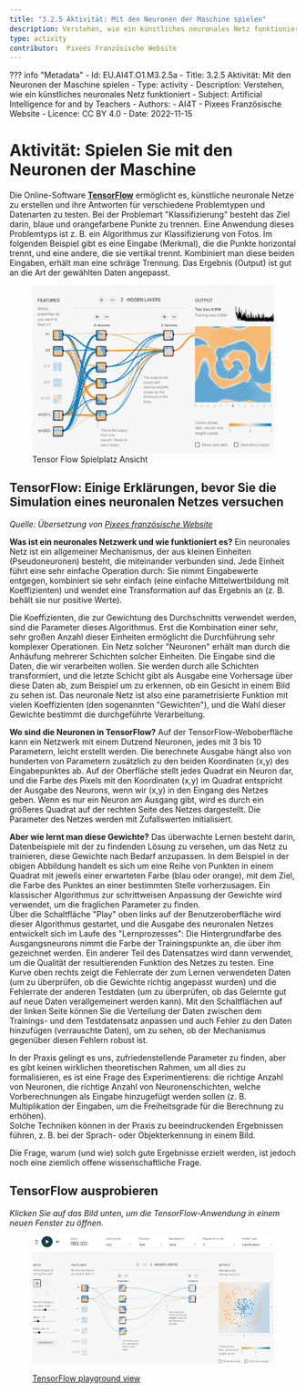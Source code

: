 ```yaml
---
title: "3.2.5 Aktivität: Mit den Neuronen der Maschine spielen"
description: Verstehen, wie ein künstliches neuronales Netz funktioniert
type: activity
contributor:  Pixees Französische Website
---
```

??? info "Metadata"
    - Id: EU.AI4T.O1.M3.2.5a
    - Title: 3.2.5 Aktivität: Mit den Neuronen der Maschine spielen
    - Type: activity
    - Description: Verstehen, wie ein künstliches neuronales Netz funktioniert
    - Subject: Artificial Intelligence for and by Teachers
    - Authors:
        - AI4T 
        - Pixees Französische Website
    - Licence: CC BY 4.0
    - Date: 2022-11-15


# Aktivität:  Spielen Sie mit den Neuronen der Maschine
Die Online-Software **[TensorFlow](https://www.tensorflow.org/overview/)** ermöglicht es, künstliche neuronale Netze zu erstellen und ihre Antworten für verschiedene Problemtypen und Datenarten zu testen. Bei der Problemart "Klassifizierung" besteht das Ziel darin, blaue und orangefarbene Punkte zu trennen. Eine Anwendung dieses Problemtyps ist z. B. ein Algorithmus zur Klassifizierung von Fotos. Im folgenden Beispiel gibt es eine Eingabe (Merkmal), die die Punkte horizontal trennt, und eine andere, die sie vertikal trennt. Kombiniert man diese beiden Eingaben, erhält man eine schräge Trennung. Das Ergebnis (Output) ist gut an die Art der gewählten Daten angepasst.

<figure>
  <img src="Images/tensor-flow.png" />
  <figcaption> Tensor Flow Spielplatz Ansicht </figcaption>
</figure>

## TensorFlow: Einige Erklärungen, bevor Sie die Simulation eines neuronalen Netzes versuchen

*Quelle: Übersetzung von [Pixees französische Website](https://pixees.fr/jouez-avec-les-neurones-de-la-machine/)*

**Was ist ein neuronales Netzwerk und wie funktioniert es?**
Ein neuronales Netz ist ein allgemeiner Mechanismus, der aus kleinen Einheiten (Pseudoneuronen) besteht, die miteinander verbunden sind. Jede Einheit führt eine sehr einfache Operation durch: Sie nimmt Eingabewerte entgegen, kombiniert sie sehr einfach (eine einfache Mittelwertbildung mit Koeffizienten) und wendet eine Transformation auf das Ergebnis an (z. B. behält sie nur positive Werte).

Die Koeffizienten, die zur Gewichtung des Durchschnitts verwendet werden, sind die Parameter dieses Algorithmus. Erst die Kombination einer sehr, sehr großen Anzahl dieser Einheiten ermöglicht die Durchführung sehr komplexer Operationen. Ein Netz solcher "Neuronen" erhält man durch die Anhäufung mehrerer Schichten solcher Einheiten. Die Eingabe sind die Daten, die wir verarbeiten wollen. Sie werden durch alle Schichten transformiert, und die letzte Schicht gibt als Ausgabe eine Vorhersage über diese Daten ab, zum Beispiel um zu erkennen, ob ein Gesicht in einem Bild zu sehen ist. Das neuronale Netz ist also eine parametrisierte Funktion mit vielen Koeffizienten (den sogenannten "Gewichten"), und die Wahl dieser Gewichte bestimmt die durchgeführte Verarbeitung.

**Wo sind die Neuronen in TensorFlow?**
Auf der TensorFlow-Weboberfläche kann ein Netzwerk mit einem Dutzend Neuronen, jedes mit 3 bis 10 Parametern, leicht erstellt werden. Die berechnete Ausgabe hängt also von hunderten von Parametern zusätzlich zu den beiden Koordinaten (x,y) des Eingabepunktes ab. Auf der Oberfläche stellt jedes Quadrat ein Neuron dar, und die Farbe des Pixels mit den Koordinaten (x,y) im Quadrat entspricht der Ausgabe des Neurons, wenn wir (x,y) in den Eingang des Netzes geben. Wenn es nur ein Neuron am Ausgang gibt, wird es durch ein größeres Quadrat auf der rechten Seite des Netzes dargestellt. Die Parameter des Netzes werden mit Zufallswerten initialisiert.

**Aber wie lernt man diese Gewichte?**
Das überwachte Lernen besteht darin, Datenbeispiele mit der zu findenden Lösung zu versehen, um das Netz zu trainieren, diese Gewichte nach Bedarf anzupassen. In dem Beispiel in der obigen Abbildung handelt es sich um eine Reihe von Punkten in einem Quadrat mit jeweils einer erwarteten Farbe (blau oder orange), mit dem Ziel, die Farbe des Punktes an einer bestimmten Stelle vorherzusagen.  Ein klassischer Algorithmus zur schrittweisen Anpassung der Gewichte wird verwendet, um die fraglichen Parameter zu finden.  
Über die Schaltfläche "Play" oben links auf der Benutzeroberfläche wird dieser Algorithmus gestartet, und die Ausgabe des neuronalen Netzes entwickelt sich im Laufe des "Lernprozesses": Die Hintergrundfarbe des Ausgangsneurons nimmt die Farbe der Trainingspunkte an, die über ihm gezeichnet werden. Ein anderer Teil des Datensatzes wird dann verwendet, um die Qualität der resultierenden Funktion des Netzes zu testen. Eine Kurve oben rechts zeigt die Fehlerrate der zum Lernen verwendeten Daten (um zu überprüfen, ob die Gewichte richtig angepasst wurden) und die Fehlerrate der anderen Testdaten (um zu überprüfen, ob das Gelernte gut auf neue Daten verallgemeinert werden kann). Mit den Schaltflächen auf der linken Seite können Sie die Verteilung der Daten zwischen dem Trainings- und dem Testdatensatz anpassen und auch Fehler zu den Daten hinzufügen (verrauschte Daten), um zu sehen, ob der Mechanismus gegenüber diesen Fehlern robust ist.

In der Praxis gelingt es uns, zufriedenstellende Parameter zu finden, aber es gibt keinen wirklichen theoretischen Rahmen, um all dies zu formalisieren, es ist eine Frage des Experimentierens: die richtige Anzahl von Neuronen, die richtige Anzahl von Neuronenschichten, welche Vorberechnungen als Eingabe hinzugefügt werden sollen (z. B. Multiplikation der Eingaben, um die Freiheitsgrade für die Berechnung zu erhöhen).  
Solche Techniken können in der Praxis zu beeindruckenden Ergebnissen führen, z. B. bei der Sprach- oder Objekterkennung in einem Bild.

Die Frage, warum (und wie) solch gute Ergebnisse erzielt werden, ist jedoch noch eine ziemlich offene wissenschaftliche Frage.

## TensorFlow ausprobieren

_Klicken Sie auf das Bild unten, um die TensorFlow-Anwendung in einem neuen Fenster zu öffnen._

<a href="https://playground.tensorflow.org/#activation=tanh&amp;batchSize=8&amp;dataset=circle&amp;regDataset=reg-plane&amp;learningRate=0.03&amp;regularizationRate=0&amp;noise=10&amp;networkShape=5,2&amp;seed=0.02708&amp;showTestData=false&amp;discretize=false&amp;percTrainData=50&amp;x=true&amp;y=true&amp;xTimesY=false&amp;xSquared=false&amp;ySquared=false&amp;cosX=false&amp;sinX=false&amp;cosY=false&amp;sinY=false&amp;collectStats=false&amp;problem=classification&amp;initZero=false&amp;hideText=false;" target="_blank"><figure>
  <img src="Images/playground-TensorFlow.png">
  <figcaption> TensorFlow playground view </figcaption>
</figure></a>
